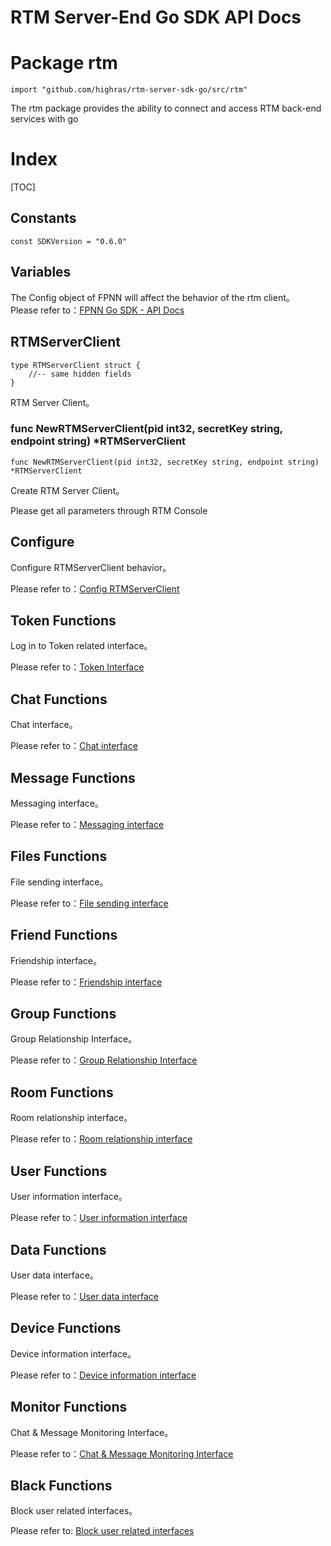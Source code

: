 # RTM Server-End Go SDK API Docs

# Package rtm

	import "github.com/highras/rtm-server-sdk-go/src/rtm"

The rtm package provides the ability to connect and access RTM back-end services with go

# Index

[TOC]

## Constants

	const SDKVersion = "0.6.0"

## Variables

The Config object of FPNN will affect the behavior of the rtm client。  
Please refer to：[FPNN Go SDK - API Docs](https://github.com/highras/fpnn-sdk-go/blob/master/API.md#variables)


## RTMServerClient

	type RTMServerClient struct {
		//-- same hidden fields
	}

RTM Server Client。


### func NewRTMServerClient(pid int32, secretKey string, endpoint string) *RTMServerClient

	func NewRTMServerClient(pid int32, secretKey string, endpoint string) *RTMServerClient

Create RTM Server Client。

Please get all parameters through RTM Console

## Configure

Configure RTMServerClient behavior。

Please refer to：[Config RTMServerClient](Config.md)


## Token Functions

Log in to Token related interface。

Please refer to：[Token Interface](Token.md)


## Chat Functions

Chat interface。

Please refer to：[Chat interface](Chat.md)


## Message Functions

Messaging interface。

Please refer to：[Messaging interface](Messages.md)


## Files Functions

File sending interface。

Please refer to：[File sending interface](Files.md)


## Friend Functions

Friendship interface。

Please refer to：[Friendship interface](Friends.md)


## Group Functions

Group Relationship Interface。

Please refer to：[Group Relationship Interface](Groups.md)


## Room Functions

Room relationship interface。

Please refer to：[Room relationship interface](Rooms.md)


## User Functions

User information interface。

Please refer to：[User information interface](Users.md)


## Data Functions

User data interface。

Please refer to：[User data interface](Data.md)


## Device Functions

Device information interface。

Please refer to：[Device information interface](Devices.md)


## Monitor Functions

Chat & Message Monitoring Interface。

Please refer to：[Chat & Message Monitoring Interface](Listening.md)


## Black Functions

Block user related interfaces。

Please refer to: [Block user related interfaces](Blacklist.md)
